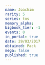 ```yaml
---
name: Joachim
rarity: 5
series: tos
memory_alpha:
bigbook_tier: -1
events: 0
in_portal: true
date: 29/03/2017
obtained: Pack
mega: false
published: true
---
```



